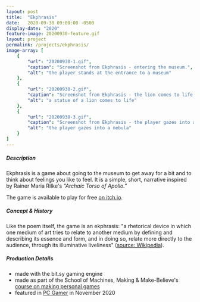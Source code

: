 ```yaml
---
layout: post
title:  "Ekphrasis"
date:   2020-09-30 09:00:00 -0500
display-date: "2020"
feature-image: 20200930-feature.gif
layout: project
permalink: /projects/ekphrasis/
image-array: [
    {
        "url": "20200930-1.gif",
        "caption": "Screenshot from Ekphrasis - entering the museum.",
        "alt": "the player stands at the entrance to a museum"
    },
    {
        "url": "20200930-2.gif",
        "caption": "Screenshot from Ekphrasis - the lion comes to life.",
        "alt": "a statue of a lion comes to life"
    },
    {
        "url": "20200930-3.gif",
        "caption": "Screenshot from Ekphrasis - the player gazes into a nebula.",
        "alt": "the player gazes into a nebula"
    }
]
---
```


##### Description

Ekphrasis is a game about going to the museum to get away for a bit and to think about feelings you like to feel. It is a simple, short, narrative inspired by Rainer Maria Rilke's *"Archaic Torso of Apollo."*

The game is available to play for free [on itch.io](https://everyoneisugly.itch.io/ekphrasis).

##### Concept & History

Like the poem itself, the game is an ekphrasis: "a rhetorical device in which one medium of art tries to relate to another medium by defining and describing its essence and form, and in doing so, relate more directly to the audience, through its illuminative liveliness" ([source: Wikipedia](https://en.wikipedia.org/wiki/Ekphrasis)).

##### Production Details

- made with the bit.sy gaming engine
- made as part of the School of Machines, Making & Make-Believe's [course on making personal games](http://schoolofma.org/getting-personal.html)
- featured in [PC Gamer](https://www.pcgamer.com/people-are-making-amazing-tiny-games-with-this-free-tool-and-i-cant-get-enough-of-them/) in November 2020